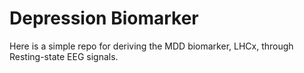 # Depression Biomarker

Here is a simple repo for deriving the MDD biomarker, LHCx, through Resting-state EEG signals.
